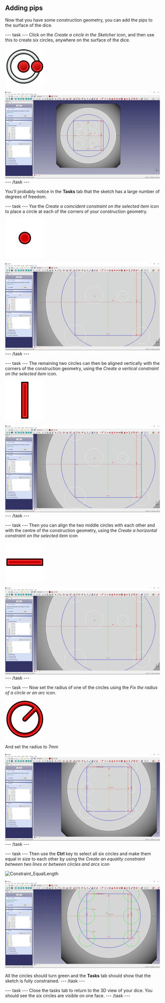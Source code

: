 ## Adding pips

Now that you have some construction geometry, you can add the pips to the surface of the dice.

--- task ---
Click on the *Create a circle in the Sketcher* icon, and then use this to create six circles, anywhere on the surface of the dice.

![Sketcher_CreateCircle](images/Sketcher_CreateCircle.png)

![six_circles.png](images/six_circles.png)
--- /task ---

You'll probably notice in the **Tasks** tab that the sketch has a large number of degrees of freedom.

--- task ---
Yse the *Create a coincident constraint on the selected item* icon to place a circle at each of the corners of your construction geometry.

![ConstraintPointOnPoint](images/ConstraintPointOnPoint.png) 

![four_corner_circles](images/four_corner_circles.png)
--- /task ---

--- task ---
The remaining two circles can then be aligned vertically with the corners of the construction geometry, using the *Create a vertical constraint on the selected item* icon.

![Constraint_Vertical](images/Constraint_Vertical.png)

![vertical_align_circles](images/vertical_align_circles.png)
--- /task ---

--- task ---
Then you can align the two middle circles with each other and with the centre of the construction geometry, using the *Create a horizontal constraint on the selected item* icon

![Constraint_Horizontal](images/Constraint_Horizontal.png)

![horizontal_align_circles](images/horizontal_align_circles.png)
--- /task ---

--- task ---
Now set the radius of one of the circles using the *Fix the radius of a circle or an arc* icon.

![Constraint_Radius](images/Constraint_Radius.png)

And set the radius to 7mm

![radius_set](images/radius_set.png)
--- /task ---

--- task ---
Then use the **Ctrl** key to select all six circles and make them equal in size to each other by using the *Create an equality constraint between two lines or between circles and arcs* icon

![Constraint_EqualLength](images/Constraint_EqualLength)

![six_pips](images/six_pips.png)

All the circles should turn green and the **Tasks** tab should show that the sketch is fully constrained.
--- /task ---

--- task ---
Close the tasks tab to return to the 3D view of your dice. You should see the six circles are visible on one face.
--- /task ---

